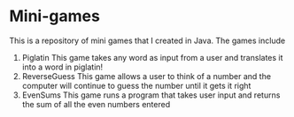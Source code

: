 # Mini-games

This is a repository of mini games that I created in Java.
The games include
  1. Piglatin
This game takes any word as input from a user and translates it into a word in piglatin!
  2. ReverseGuess
This game allows a user to think of a number and the computer will continue to guess the number until it gets it right
  3. EvenSums
This game runs a program that takes user input and returns the sum of all the even numbers entered
